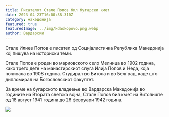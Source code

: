```yaml
---
title: Писателот Стале Попов бил бугарски кмет
date: 2023-04-23T16:00:38.310Z
category: македонија
featured: true
featuredImage: ../img/kdaskopovo.png.webp
author: Вардарски
---
```


Стале Илиев Попов е писател од Социјалистичка Република Македонија кој пишува на историски теми.

Стале Попов е роден во мариовското село Мелница во 1902 година, како трето дете на манастирскиот слуга Илија Попов и Неда, која починала во 1908 година. Студирал во Битола и во Белград, каде што дипломирал на Богословскиот факултет.

За време на бугарското владеење во Вардарска Македонија во годините на Втората светска војна, Стале Попов бил кмет на Витолиште од 18 август 1941 година до 26 февруари 1942 година.

![](../img/kmetstale.png.webp)
